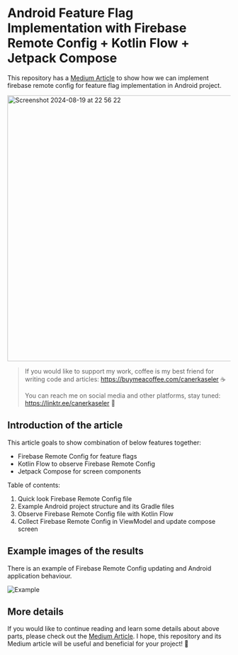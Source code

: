 # Android Feature Flag Implementation with Firebase Remote Config + Kotlin Flow + Jetpack Compose

This repository has a [Medium Article](https://medium.com/proandroiddev/android-feature-flag-implementation-with-firebase-remote-config-kotlin-flow-jetpack-compose-79fc15194a42) to show how we can implement firebase remote config for feature flag implementation in Android project.

<img width="600" alt="Screenshot 2024-08-19 at 22 56 22" src="https://github.com/user-attachments/assets/43240e54-b303-4b36-9f76-b39db2c38c1b">


> If you would like to support my work, coffee is my best friend for writing code and articles: https://buymeacoffee.com/canerkaseler ☕️
>
> You can reach me on social media and other platforms, stay tuned: https://linktr.ee/canerkaseler 🤝

## Introduction of the article

This article goals to show combination of below features together:
- Firebase Remote Config for feature flags
- Kotlin Flow to observe Firebase Remote Config
- Jetpack Compose for screen components

Table of contents:
1. Quick look Firebase Remote Config file
2. Example Android project structure and its Gradle files
3. Observe Firebase Remote Config file with Kotlin Flow
4. Collect Firebase Remote Config in ViewModel and update compose screen

## Example images of the results

There is an example of Firebase Remote Config updating and Android application behaviour.

![Example](https://github.com/user-attachments/assets/ee7ff3a0-8d6f-4d56-829a-1441c010995b)

## More details

If you would like to continue reading and learn some details about above parts, please check out the [Medium Article](https://medium.com/proandroiddev/android-feature-flag-implementation-with-firebase-remote-config-kotlin-flow-jetpack-compose-79fc15194a42). I hope, this repository and its Medium article will be useful and beneficial for your project! 🙌

